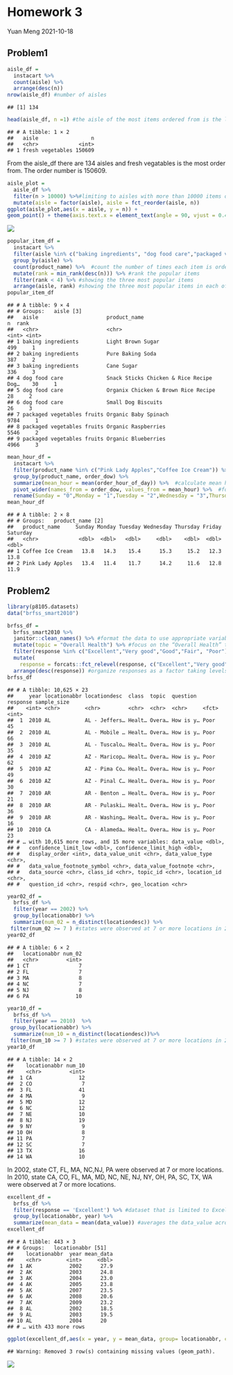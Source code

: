 Homework 3
================
Yuan Meng
2021-10-18

## Problem1

``` r
aisle_df = 
  instacart %>%
  count(aisle) %>%     
  arrange(desc(n))
nrow(aisle_df) #number of aisles
```

    ## [1] 134

``` r
head(aisle_df, n =1) #the aisle of the most items ordered from is the last row of the data frame
```

    ## # A tibble: 1 × 2
    ##   aisle                 n
    ##   <chr>             <int>
    ## 1 fresh vegetables 150609

From the aisle\_df there are 134 aisles and fresh vegatables is the most
order from. The order number is 150609.

``` r
aisle_plot =
  aisle_df %>%
  filter(n > 10000) %>%#limiting to aisles with more than 10000 items ordered
  mutate(aisle = factor(aisle), aisle = fct_reorder(aisle, n))
ggplot(aisle_plot,aes(x = aisle, y = n)) + 
geom_point() + theme(axis.text.x = element_text(angle = 90, vjust = 0.4, hjust = 1)) #plot number of items ordered in each aisle
```

![](Hw3_files/figure-gfm/unnamed-chunk-2-1.png)<!-- -->

``` r
popular_item_df = 
  instacart %>%
  filter(aisle %in% c("baking ingredients", "dog food care","packaged vegetables fruits")) %>%                       #filter out required aisles
  group_by(aisle) %>%     
  count(product_name) %>%  #count the number of times each item is ordered 
  mutate(rank = min_rank(desc(n))) %>% #rank the popular items
  filter(rank < 4) %>% #showing the three most popular items
  arrange(aisle, rank) #showing the three most popular items in each of the aisles in rank order
popular_item_df
```

    ## # A tibble: 9 × 4
    ## # Groups:   aisle [3]
    ##   aisle                      product_name                                n  rank
    ##   <chr>                      <chr>                                   <int> <int>
    ## 1 baking ingredients         Light Brown Sugar                         499     1
    ## 2 baking ingredients         Pure Baking Soda                          387     2
    ## 3 baking ingredients         Cane Sugar                                336     3
    ## 4 dog food care              Snack Sticks Chicken & Rice Recipe Dog…    30     1
    ## 5 dog food care              Organix Chicken & Brown Rice Recipe        28     2
    ## 6 dog food care              Small Dog Biscuits                         26     3
    ## 7 packaged vegetables fruits Organic Baby Spinach                     9784     1
    ## 8 packaged vegetables fruits Organic Raspberries                      5546     2
    ## 9 packaged vegetables fruits Organic Blueberries                      4966     3

``` r
mean_hour_df = 
  instacart %>%
  filter(product_name %in% c("Pink Lady Apples","Coffee Ice Cream")) %>% #filter out specific product name
  group_by(product_name, order_dow) %>% 
  summarize(mean_hour = mean(order_hour_of_day)) %>%  #calculate mean hour of the day 
  pivot_wider(names_from = order_dow, values_from = mean_hour) %>%  #format this table for 2*7
  rename(Sunday = "0",Monday = "1",Tuesday = "2",Wednesday = "3",Thursday = "4",Friday = "5",Saturday = "6" ) #rename the column to make the table clear
mean_hour_df
```

    ## # A tibble: 2 × 8
    ## # Groups:   product_name [2]
    ##   product_name     Sunday Monday Tuesday Wednesday Thursday Friday Saturday
    ##   <chr>             <dbl>  <dbl>   <dbl>     <dbl>    <dbl>  <dbl>    <dbl>
    ## 1 Coffee Ice Cream   13.8   14.3    15.4      15.3     15.2   12.3     13.8
    ## 2 Pink Lady Apples   13.4   11.4    11.7      14.2     11.6   12.8     11.9

## Problem2

``` r
library(p8105.datasets)
data("brfss_smart2010")
```

``` r
brfss_df = 
  brfss_smart2010 %>%
  janitor::clean_names() %>% #format the data to use appropriate variable names;
  mutate(topic = "Overall Health") %>% #focus on the “Overall Health” topic
  filter(response %in% c("Excellent","Very good","Good","Fair", "Poor")) %>%  #include only responses from “Excellent” to “Poor”
  mutate(
    response = forcats::fct_relevel(response, c("Excellent","Very good","Good","Fair", "Poor"))) %>% 
  arrange(desc(response)) #organize responses as a factor taking levels ordered from “Poor” to “Excellent”
brfss_df
```

    ## # A tibble: 10,625 × 23
    ##     year locationabbr locationdesc  class  topic  question  response sample_size
    ##    <int> <chr>        <chr>         <chr>  <chr>  <chr>     <fct>          <int>
    ##  1  2010 AL           AL - Jeffers… Healt… Overa… How is y… Poor              45
    ##  2  2010 AL           AL - Mobile … Healt… Overa… How is y… Poor              66
    ##  3  2010 AL           AL - Tuscalo… Healt… Overa… How is y… Poor              35
    ##  4  2010 AZ           AZ - Maricop… Healt… Overa… How is y… Poor              62
    ##  5  2010 AZ           AZ - Pima Co… Healt… Overa… How is y… Poor              49
    ##  6  2010 AZ           AZ - Pinal C… Healt… Overa… How is y… Poor              30
    ##  7  2010 AR           AR - Benton … Healt… Overa… How is y… Poor              21
    ##  8  2010 AR           AR - Pulaski… Healt… Overa… How is y… Poor              36
    ##  9  2010 AR           AR - Washing… Healt… Overa… How is y… Poor              16
    ## 10  2010 CA           CA - Alameda… Healt… Overa… How is y… Poor              23
    ## # … with 10,615 more rows, and 15 more variables: data_value <dbl>,
    ## #   confidence_limit_low <dbl>, confidence_limit_high <dbl>,
    ## #   display_order <int>, data_value_unit <chr>, data_value_type <chr>,
    ## #   data_value_footnote_symbol <chr>, data_value_footnote <chr>,
    ## #   data_source <chr>, class_id <chr>, topic_id <chr>, location_id <chr>,
    ## #   question_id <chr>, respid <chr>, geo_location <chr>

``` r
year02_df = 
  brfss_df %>%
  filter(year == 2002) %>%
  group_by(locationabbr) %>%
  summarize(num_02 = n_distinct(locationdesc)) %>%
 filter(num_02 >= 7 ) #states were observed at 7 or more locations in 2002
year02_df
```

    ## # A tibble: 6 × 2
    ##   locationabbr num_02
    ##   <chr>         <int>
    ## 1 CT                7
    ## 2 FL                7
    ## 3 MA                8
    ## 4 NC                7
    ## 5 NJ                8
    ## 6 PA               10

``` r
year10_df = 
  brfss_df %>%
  filter(year == 2010)  %>%
 group_by(locationabbr) %>%
  summarize(num_10 = n_distinct(locationdesc))%>%
 filter(num_10 >= 7 ) #states were observed at 7 or more locations in 2010
year10_df
```

    ## # A tibble: 14 × 2
    ##    locationabbr num_10
    ##    <chr>         <int>
    ##  1 CA               12
    ##  2 CO                7
    ##  3 FL               41
    ##  4 MA                9
    ##  5 MD               12
    ##  6 NC               12
    ##  7 NE               10
    ##  8 NJ               19
    ##  9 NY                9
    ## 10 OH                8
    ## 11 PA                7
    ## 12 SC                7
    ## 13 TX               16
    ## 14 WA               10

In 2002, state CT, FL, MA, NC,NJ, PA were observed at 7 or more
locations. In 2010, state CA, CO, FL, MA, MD, NC, NE, NJ, NY, OH, PA,
SC, TX, WA were observed at 7 or more locations.

``` r
excellent_df = 
  brfss_df %>%
  filter(response == 'Excellent') %>% #dataset that is limited to Excellent responses
  group_by(locationabbr, year) %>%
  summarize(mean_data = mean(data_value)) #averages the data_value across locations within a state.
excellent_df  
```

    ## # A tibble: 443 × 3
    ## # Groups:   locationabbr [51]
    ##    locationabbr  year mean_data
    ##    <chr>        <int>     <dbl>
    ##  1 AK            2002      27.9
    ##  2 AK            2003      24.8
    ##  3 AK            2004      23.0
    ##  4 AK            2005      23.8
    ##  5 AK            2007      23.5
    ##  6 AK            2008      20.6
    ##  7 AK            2009      23.2
    ##  8 AL            2002      18.5
    ##  9 AL            2003      19.5
    ## 10 AL            2004      20  
    ## # … with 433 more rows

``` r
ggplot(excellent_df,aes(x = year, y = mean_data, group= locationabbr, color = locationabbr)) + geom_line(alpha = 0.6) #“spaghetti” plot of this average value over time within a state
```

    ## Warning: Removed 3 row(s) containing missing values (geom_path).

![](Hw3_files/figure-gfm/unnamed-chunk-8-1.png)<!-- -->
